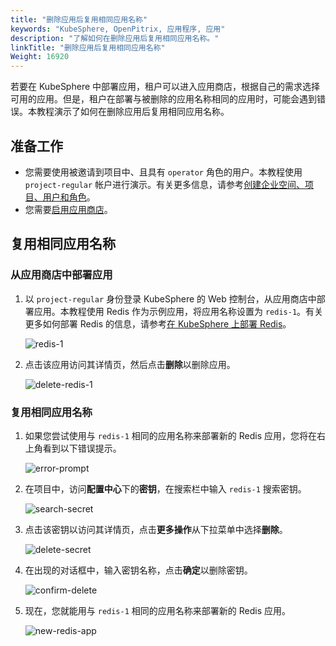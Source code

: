 ```yaml
---
title: "删除应用后复用相同应用名称"
keywords: "KubeSphere, OpenPitrix, 应用程序, 应用"
description: "了解如何在删除应用后复用相同应用名称。"
linkTitle: "删除应用后复用相同应用名称"
Weight: 16920
---
```


若要在 KubeSphere 中部署应用，租户可以进入应用商店，根据自己的需求选择可用的应用。但是，租户在部署与被删除的应用名称相同的应用时，可能会遇到错误。本教程演示了如何在删除应用后复用相同应用名称。

## 准备工作

- 您需要使用被邀请到项目中、且具有 `operator` 角色的用户。本教程使用 `project-regular` 帐户进行演示。有关更多信息，请参考[创建企业空间、项目、用户和角色](../../../quick-start/create-workspace-and-project/)。
- 您需要[启用应用商店](../../../pluggable-components/app-store/)。

## 复用相同应用名称

### 从应用商店中部署应用

1. 以 `project-regular` 身份登录 KubeSphere 的 Web 控制台，从应用商店中部署应用。本教程使用 Redis 作为示例应用，将应用名称设置为 `redis-1`。有关更多如何部署 Redis 的信息，请参考[在 KubeSphere 上部署 Redis](../../../application-store/built-in-apps/redis-app/)。

   ![redis-1](/images/docs/zh-cn/faq/applications/reuse-the-same-app-name-after-deletion/redis-1.png)

2. 点击该应用访问其详情页，然后点击**删除**以删除应用。

   ![delete-redis-1](/images/docs/zh-cn/faq/applications/reuse-the-same-app-name-after-deletion/delete-redis-1.png)

### 复用相同应用名称

1. 如果您尝试使用与 `redis-1` 相同的应用名称来部署新的 Redis 应用，您将在右上角看到以下错误提示。

   ![error-prompt](/images/docs/zh-cn/faq/applications/reuse-the-same-app-name-after-deletion/error-prompt.png)

3. 在项目中，访问**配置中心**下的**密钥**，在搜索栏中输入 `redis-1` 搜索密钥。

   ![search-secret](/images/docs/zh-cn/faq/applications/reuse-the-same-app-name-after-deletion/search-secret.png)

3. 点击该密钥以访问其详情页，点击**更多操作**从下拉菜单中选择**删除**。

   ![delete-secret](/images/docs/zh-cn/faq/applications/reuse-the-same-app-name-after-deletion/delete-secret.png)

4. 在出现的对话框中，输入密钥名称，点击**确定**以删除密钥。

   ![confirm-delete](/images/docs/zh-cn/faq/applications/reuse-the-same-app-name-after-deletion/confirm-delete.png)

5. 现在，您就能用与 `redis-1` 相同的应用名称来部署新的 Redis 应用。

   ![new-redis-app](/images/docs/zh-cn/faq/applications/reuse-the-same-app-name-after-deletion/new-redis-app.png)